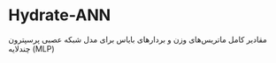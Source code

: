 # Hydrate-ANN
مقادیر کامل ماتریس‌های وزن و بردارهای بایاس برای مدل  شبکه عصبی پرسپترون چندلایه (MLP)
